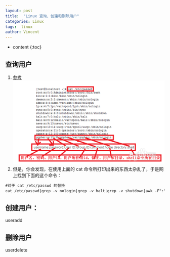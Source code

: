 ```yaml
---
layout: post
title:  "Linux 查询、创建和删除用户"
categories: Linux
tags:  linux
author: Vincent
---
```


* content
{:toc}

## 查询用户
1. [参考](https://www.cnblogs.com/xiohao/p/5877256.html)
![](/img/linux/user-search.jpg)
2. 但是，你会发现，在使用上面的 cat 命令所打印出来的东西太杂乱了，于是网上找到下面的这个命令：
```md
#对于 cat /etc/passwd 的替换
cat /etc/passwd|grep -v nologin|grep -v halt|grep -v shutdown|awk -F":" '{ print $1"|"$3"|"$4 }'|more
```


## 创建用户：

useradd



## 删除用户

userdelete 

